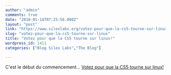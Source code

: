 ```yaml
---
author: "admin"
comments: true
date: "2010-01-14T07:25:56.000Z"
layout: "post"
link: "https://www.silexlabs.org/votez-pour-que-la-cs5-tourne-sur-linux/"
slug: "votez-pour-que-la-cs5-tourne-sur-linux"
title: "Votez pour que la CS5 tourne sur linux!"
wordpress_id: 1411
categories: ["Blog Silex Labs","The Blog"]

---
```

C'est le début du commencement... [Votez pour que la CS5 tourne sur linux!](http://poll.pollcode.com/Xxah)

